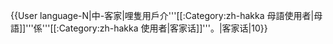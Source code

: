 {{User language-N|中-客家|哩隻用戶介'''[[:Category:zh-hakka 母語使用者|母語]]'''係'''[[:Category:zh-hakka 使用者|客家话]]'''。|客家话|10}}